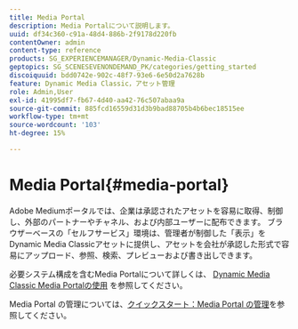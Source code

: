 ```yaml
---
title: Media Portal
description: Media Portalについて説明します。
uuid: df34c360-c91a-48d4-886b-2f9178d220fb
contentOwner: admin
content-type: reference
products: SG_EXPERIENCEMANAGER/Dynamic-Media-Classic
geptopics: SG_SCENESEVENONDEMAND_PK/categories/getting_started
discoiquuid: bdd0742e-902c-48f7-93e6-6e50d2a7628b
feature: Dynamic Media Classic，アセット管理
role: Admin,User
exl-id: 41995df7-fb67-4d40-aa42-76c507abaa9a
source-git-commit: 885fcd16559d31d3b9bad88705b4b6bec18515ee
workflow-type: tm+mt
source-wordcount: '103'
ht-degree: 15%

---
```


# Media Portal{#media-portal}

Adobe Mediumポータルでは、企業は承認されたアセットを容易に取得、制御し、外部のパートナーやチャネル、および内部ユーザーに配布できます。 ブラウザーベースの「セルフサービス」環境は、管理者が制御した「表示」をDynamic Media Classicアセットに提供し、アセットを会社が承認した形式で容易にアップロード、参照、検索、プレビューおよび書き出しできます。

必要システム構成を含むMedia Portalについて詳しくは、 [Dynamic Media Classic Media Portalの使用](https://www.adobe.com/go/learn_sc7_mediaportalusing_en) <!-- (https://help.adobe.com/en_US/scene7/mediaportal/index.html) -->を参照してください。

Media Portal の管理については、[クイックスタート：Media Portal の管理](quick-start-media-portal-administration.md#quick_start_media_portal_administration)を参照してください。
